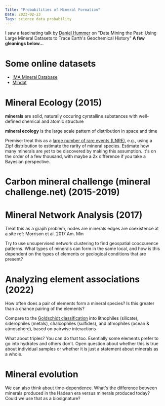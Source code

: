 ```yaml
---
Title: "Probabilities of Mineral Formation"
Date: 2023-02-23
Tags: science data probability 
---
```

I saw a fascinating talk by [Daniel Hummer](https://scholar.google.com/citations?hl=en&user=Lc2j6-YAAAAJ&view_op=list_works&sortby=pubdate) on "Data Mining the Past: Using Large Mineral Datasets to Trace Earth's Geochemical History"  **A few gleanings below...**

# Some online datasets

* [IMA Mineral Database](https://rruff.info/ima)
* [Mindat](https://www.mindat.org)

# Mineral Ecology (2015)

**minerals** are solid, naturally occuring cyrstalline substances with well-defined chemical and atomic structure

**mineral ecology** is the large scale pattern of distribution in space and time

Premise:  treat this as a [large number of rare events (LNRE)](https://en.wikipedia.org/wiki/Large_number_of_rare_events), e.g., using a Zipf distribution to estimate the rarity of mineral species.  Estimate how many minerals are yet to be discovered by making this assumption.  It's on the order of a few thousand, with maybe a 2x difference if you take a Bayesian perspective. 

# Carbon mineral challenge (mineral challenge.net) (2015-2019)

# Mineral Network Analysis (2017)

Treat this as a graph problem, nodes are minerals edges are coexistence at a site
ref: Morrison et al. 2017 Am. Min

Try to use unsupervised network clustering to find geospatial cooccurence patterns.  What types of minerals can form in the same local, and how is this dependent on the types of elements or geological conditions that are present? 


# Analyzing element associations (2022)

How often does a pair of elements form a mineral species?  Is this greater than a chance pairing of the elements? 

Compare to the [Goldschidt classification](https://en.wikipedia.org/wiki/Goldschmidt_classification) into lithophiles (silicate), siderophiles (metals), chalcophiles (sulfides), and atmophiles (ocean & atmosphere), based on pairwise interactions

What about triples?  You can do that too.  Esentially some elements prefer to go into hydrates and others don't.  Open question about whether this is true about individual samples or whether it is just a statement about minerals as a whole.

# Mineral evolution

We can also think about time-dependence.  What's the difference between minerals produced in the Hadean era versus minerals  produced today? Could we use that as a biosignature?

